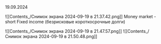 19.09.2024

![[Contents_/Снимок экрана 2024-09-19 в 21.37.42.png]]
Money market - short Fixed income (безрисковые короткосрочные долги)

![[Contents_/Снимок экрана 2024-09-19 в 21.47.57.png]]
![[Contents_/Снимок экрана 2024-09-19 в 21.50.48.png]]

